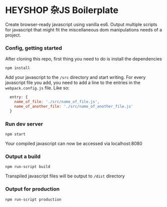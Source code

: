 # HEYSHOP 杂JS Boilerplate

Create browser-ready javascript using vanilla es6. Output multiple scripts for javascript that might fit the miscellaneous dom manipulations needs of a project.


### Config, getting started

After cloning this repo, first thing you need to do is install the dependencies

```
npm install
```

Add your javascript to the `/src` directory and start writing.
For every javascript file you add, you need to add a line to the entries in the `webpack.config.js` file. Like so:

```javascript
  entry: {
    name_of_file: './src/name_of_file.js',
    name_of_another_file: './src/name_of_another_file.js'
  }
```


### Run dev server
```
npm start
```

Your compiled javascript can now be accessed via localhost:8080


### Output a build

```
npm run-script build
```
Transpiled javascript files will be output to `/dist` directory


### Output for production

```
npm run-script production
```
